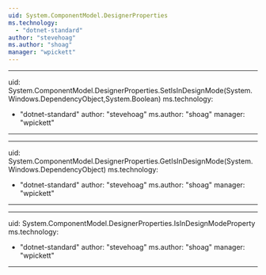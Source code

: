 ```yaml
---
uid: System.ComponentModel.DesignerProperties
ms.technology: 
  - "dotnet-standard"
author: "stevehoag"
ms.author: "shoag"
manager: "wpickett"
---
```


---
uid: System.ComponentModel.DesignerProperties.SetIsInDesignMode(System.Windows.DependencyObject,System.Boolean)
ms.technology: 
  - "dotnet-standard"
author: "stevehoag"
ms.author: "shoag"
manager: "wpickett"
---

---
uid: System.ComponentModel.DesignerProperties.GetIsInDesignMode(System.Windows.DependencyObject)
ms.technology: 
  - "dotnet-standard"
author: "stevehoag"
ms.author: "shoag"
manager: "wpickett"
---

---
uid: System.ComponentModel.DesignerProperties.IsInDesignModeProperty
ms.technology: 
  - "dotnet-standard"
author: "stevehoag"
ms.author: "shoag"
manager: "wpickett"
---
